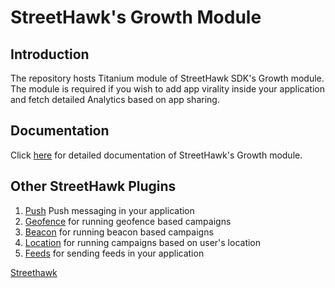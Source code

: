 # StreetHawk's Growth Module

## Introduction
The repository hosts Titanium module of StreetHawk SDK's Growth module. The module is required if you wish to add app virality inside your application and fetch detailed Analytics based on app sharing.

## Documentation
Click [here](https://streethawk.freshdesk.com/solution/articles/12000000939-growth) for detailed documentation of StreetHawk's Growth module.

## Other StreetHawk Plugins
1. [Push](https://github.com/StreetHawkSDK/TitaniumPush) Push messaging in your application
2. [Geofence](https://github.com/StreetHawkSDK/TitaniumGeofence) for running geofence based campaigns 
3. [Beacon](https://github.com/StreetHawkSDK/TitaniumBeacon) for running beacon based campaigns
4. [Location](https://github.com/StreetHawkSDK/TitaniumLocations) for running campaigns based on user's location
5. [Feeds](https://github.com/StreetHawkSDK/TitaniumFeeds) for sending feeds in your application

[Streethawk](http://www.streethawk.com) 
